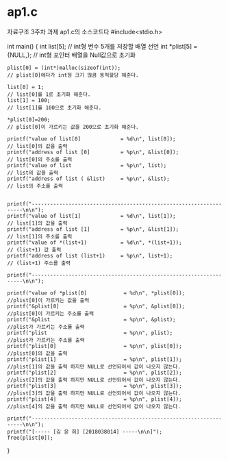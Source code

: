 # ap1.c
자료구조 3주차 과제 ap1.c의 소스코드다
#include<stdio.h>

int main()
{
	int list[5];                                                        					// int형 변수 5개를 저장할 배열 선언
   	int *plist[5] = {NULL,};                                                                // int형 포인터 배열을 Null값으로 초기화

	plist[0] = (int*)malloc(sizeof(int));                                                   // plist[0]에다가 int형 크기 많큼 동적할당 해준다.

	list[0] = 1;                                                                            // list[0]를 1로 초기화 해준다.
	list[1] = 100;                                                                          // list[1]를 100으로 초기화 해준다.

	*plist[0]=200;                                                                          // plist[0]이 가르키는 값을 200으로 초기화 해준다.

	printf("value of list[0]             = %d\n", list[0]);                                 // list[0]의 값을 출력         
	printf("address of list [0]          = %p\n", &list[0]);                                // list[0]의 주소를 출력
	printf("value of list                = %p\n", list);                                    // list의 값을 출력
	printf("address of list ( &list)     = %p\n", &list);                                   // list의 주소를 출력


	printf("-------------------------------------------------------------------\n\n");
	printf("value of list[1]             = %d\n", list[1]);                                 // list[1]의 값을 출력
	printf("address of list [1]          = %p\n", &list[1]);                                // list[1]의 주소를 출력
	printf("value of *(list+1)           = %d\n", *(list+1));                               // (list+1) 값 출력
	printf("address of list (list+1)     = %p\n", list+1);                                  // (list+1) 주소를 출력 

	printf("-------------------------------------------------------------------\n\n");

	printf("value of *plist[0]            = %d\n", *plist[0]);                               //plist[0]이 가르키는 값을 출력
	printf("&plist[0]                     = %p\n", &plist[0]);                               //plist[0]이 가르키는 주소를 출력
	printf("&plist                        = %p\n", &plist);                                  //plist가 가르키는 주소를 출력
	printf("plist                         = %p\n", plist);                                   //plist가 가르키는 주소를 출력
	printf("plist[0]                      = %p\n", plist[0]);                                //plist[0]의 값을 출력
	printf("plist[1]                      = %p\n", plist[1]);                                //plist[1]의 값을 출력 하지만 NULL로 선언되어서 값이 나오지 않는다.
	printf("plist[2]                      = %p\n", plist[2]);								 //plist[2]의 값을 출력 하지만 NULL로 선언되어서 값이 나오지 않는다.
	printf("plist[3]                      = %p\n", plist[3]);								 //plist[3]의 값을 출력 하지만 NULL로 선언되어서 값이 나오지 않는다.
	printf("plist[4]                      = %p\n", plist[4]);								 //plist[4]의 값을 출력 하지만 NULL로 선언되어서 값이 나오지 않는다.
 
	printf("-------------------------------------------------------------------\n\n");
	printf("[----- [김 윤 희] [2018038014] -----\n\n]");
 	free(plist[0]);
  
}
